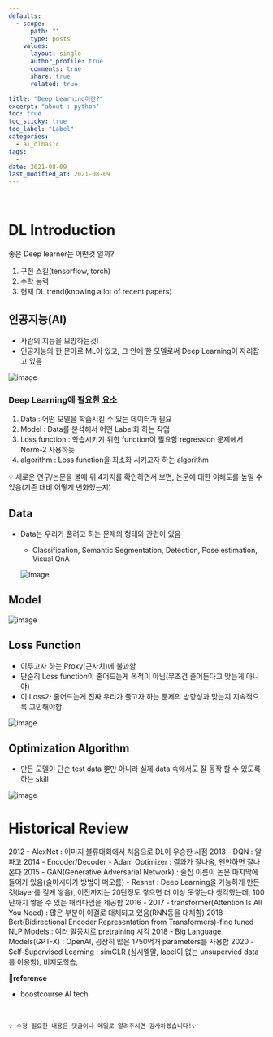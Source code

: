 ```yaml
---
defaults:
  - scope:
      path: ""
      type: posts
    values:
      layout: single
      author_profile: true
      comments: true
      share: true
      related: true

title: "Deep Learning이란?"
excerpt: "about : python"
toc: true
toc_sticky: true
toc_label: "Label"
categories:
  - ai_dlbasic
tags:
  - 
date: 2021-08-09
last_modified_at: 2021-08-09
---
```


<br>

# DL Introduction

좋은 Deep learner는 어떤것 일까?

1. 구현 스킬(tensorflow, torch)
2. 수학 능력
3. 현재 DL trend(knowing a lot of recent papers)

## 인공지능(AI)

- 사람의 지능을 모방하는것!
- 인공지능의 한 분야로 ML이 있고, 그 안에 한 모델로써 Deep Learning이 자리잡고 있음

![image](https://user-images.githubusercontent.com/77658029/128651883-e08d6147-2f47-44c6-96d5-2382fb6b261d.png)

### Deep Learning에 필요한 요소

1. Data : 어떤 모델을 학습시킬 수 있는 데이터가 필요
2. Model : Data를 분석해서 어떤 Label화 하는 작업
3. Loss function : 학습시키기 위한 function이 필요함 regression 문제에서 Norm-2 사용하듯
4. algorithm : Loss function을 최소화 시키고자 하는 algorithm

💡 새로운 연구/논문을 볼때 위 4가지를 확인하면서 보면, 논문에 대한 이해도를 높일 수 있음(기존 대비 어떻게 변화했는지)


## Data 

- Data는 우리가 풀려고 하는 문제의 형태와 관련이 있음
    + Classification, Semantic Segmentation, Detection, Pose estimation, Visual QnA
    
    ![image](https://user-images.githubusercontent.com/77658029/128652207-0d2e6787-1f43-4018-98d6-7cea4c4b20fe.png)
    
## Model

![image](https://user-images.githubusercontent.com/77658029/128652228-ab56dd04-04e6-4671-b649-36e07f6c1bfa.png)

## Loss Function 

- 이루고자 하는 Proxy(근사치)에 불과함
- 단순히 Loss function이 줄어드는게 목적이 아님(무조건 줄어든다고 맞는게 아니야)
- 이 Loss가 줄어드는게 진짜 우리가 풀고자 하는 문제의 방향성과 맞는지 지속적으록 고민해야함

![image](https://user-images.githubusercontent.com/77658029/128652276-2f06923a-146e-4842-8e71-6b573b7940e8.png)

## Optimization Algorithm 

- 만든 모델이 단순 test data 뿐만 아니라 실제 data 속에서도 잘 동작 할 수 있도록 하는 skill

![image](https://user-images.githubusercontent.com/77658029/128652470-940b3445-3a39-455d-80b2-f55126553e48.png)


# Historical Review


2012 - AlexNet : 이미지 불류대회에서 처음으로 DL이 우승한 시점
2013 - DQN : 알파고
2014 - Encoder/Decoder
     - Adam Optimizer : 결과가 잘나옴, 왠만하면 잘나온다
2015 - GAN(Generative Adversarial Network) : 술집 이름이 논문 마지막에 들어가 있음(술마시다가 방법이 떠오름)
     - Resnet : Deep Learning을 가능하게 만든것(layer를 깊게 쌓음), 이전까지는 20단정도 쌓으면 더 이상 못쌓는다 생각했는데, 100단까지 쌓을 수 있는 패러다임을 제공함
2016 - 
2017 - transformer(Attention Is All You Need) : 많은 부분이 이걸로 대체되고 있음(RNN등을 대체함)
2018 - Bert(Bidirectional Encoder Representation from Transformers)-fine tuned NLP Models : 여러 말뭉치로 pretraining 시킴
2018 - Big Language Models(GPT-X) : OpenAI, 굉장히 많은 1750억개 parameters를 사용함
2020 - Self-Supervised Learning : simCLR (심시엘알, label이 없는 unsupervied data를 이용함), 비지도학습,


**📌reference**
- boostcourse AI tech


<br>

```
💡 수정 필요한 내용은 댓글이나 메일로 알려주시면 감사하겠습니다!💡 
```

